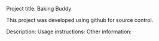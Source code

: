Project title: Baking Buddy

This project was developed using github for source control. 

Description:
Usage instructions:
Other information: